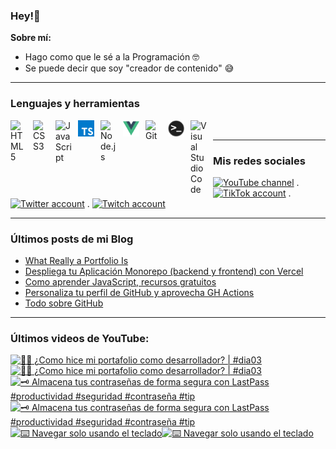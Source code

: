 ### Hey!👋
**Sobre mí:**
- Hago como que le sé a la Programación 🤓 
- Se puede decir que soy "creador de contenido" 😅

---
### Lenguajes y herramientas

<img align="left" alt="HTML5" width="26px" src="https://cdn.jsdelivr.net/gh/devicons/devicon/icons/html5/html5-original.svg" style="padding-right:10px;" />
<img align="left" alt="CSS3" width="26px" src="https://cdn.jsdelivr.net/gh/devicons/devicon/icons/css3/css3-original.svg" style="padding-right:10px;" />
<img align="left" alt="JavaScript" width="26px" src="https://cdn.jsdelivr.net/gh/devicons/devicon/icons/javascript/javascript-original.svg" style="padding-right:10px;" />
<img align="left" alt="Typescript" width="26px" src="https://raw.githubusercontent.com/github/explore/80688e429a7d4ef2fca1e82350fe8e3517d3494d/topics/typescript/typescript.png" style="padding-right:10px;" />
<img align="left" alt="Node.js" width="26px" src="https://cdn.jsdelivr.net/gh/devicons/devicon/icons/nodejs/nodejs-original.svg" style="padding-right:10px;" />
<img align="left" alt="Vue" width="26px" src="https://raw.githubusercontent.com/github/explore/80688e429a7d4ef2fca1e82350fe8e3517d3494d/topics/vue/vue.png" style="padding-right:10px;" />
<img align="left" alt="Git" width="26px" src="https://cdn.jsdelivr.net/gh/devicons/devicon/icons/git/git-original.svg" style="padding-right:10px;" />
<img align="left" alt="Terminal" width="26px" src="https://raw.githubusercontent.com/github/explore/d92924b1d925bb134e308bd29c9de6c302ed3beb/topics/terminal/terminal.png" style="padding-right:10px;" />
<img align="left" alt="Visual Studio Code" width="26px" src="https://cdn.jsdelivr.net/gh/devicons/devicon/icons/vscode/vscode-original.svg" style="padding-right:10px;" />

<br>

---
### Mis redes sociales

[![YouTube channel](https://img.shields.io/youtube/channel/subscribers/UCKMWXwHYoy920OFEN_BM5VQ?style=social)](https://www.youtube.com/@doneberdev)
 . [![TikTok account](https://img.shields.io/endpoint?logo=TikTok&style=social&url=https%3A%2F%2Fdoneber.dev%2Ftiktok-counter%2F)](https://www.tiktok.com/@doneberdev)
 . [![Twitter account](https://img.shields.io/twitter/follow/doneberdev?label=Followers&style=social)](https://twitter.com/doneberdev)
 . [![Twitch account](https://img.shields.io/twitch/status/doneberdev?style=social)](https://twitch.tv/doneberdev)
 
---
### Últimos posts de mi Blog

<!-- BLOG-POST-LIST:START -->
- [What Really a Portfolio Is](https://doneber.dev/blog/what-really-a-portfolio-is/)
- [Despliega tu Aplicación Monorepo &lpar;backend y frontend&rpar; con Vercel](https://doneber.dev/blog/despliega-tu-aplicaci%C3%B3n-monorepo-backend-y-frontend-con-vercel/)
- [Como aprender JavaScript, recursos gratuitos](https://doneber.dev/blog/como-aprender-javascript-recursos-gratuitos/)
- [Personaliza tu perfil de GitHub y aprovecha GH Actions](https://doneber.dev/blog/personaliza-tu-perfil-de-github-y-aprovecha-gh-actions/)
- [Todo sobre GitHub](https://doneber.dev/blog/todo-sobre-github/)
<!-- BLOG-POST-LIST:END -->
 
---
### Últimos videos de YouTube:

<!-- BEGIN YOUTUBE-CARDS -->
[![👨‍💻 ¿Como hice mi portafolio como desarrollador? | #dia03](https://ytcards.demolab.com/?id=3O-NWnWl3sc&title=%F0%9F%91%A8%E2%80%8D%F0%9F%92%BB+%C2%BFComo+hice+mi+portafolio+como+desarrollador%3F+%7C+%23dia03&lang=en&timestamp=1678242601&background_color=%230f0f0f&title_color=%23ffffff&stats_color=%23dedede&width=250&duration=1172 "👨‍💻 ¿Como hice mi portafolio como desarrollador? | #dia03")](https://www.youtube.com/watch?v=3O-NWnWl3sc#gh-dark-mode-only)[![👨‍💻 ¿Como hice mi portafolio como desarrollador? | #dia03](https://ytcards.demolab.com/?id=3O-NWnWl3sc&title=%F0%9F%91%A8%E2%80%8D%F0%9F%92%BB+%C2%BFComo+hice+mi+portafolio+como+desarrollador%3F+%7C+%23dia03&lang=en&timestamp=1678242601&background_color=%230d1117&title_color=%23ffffff&stats_color=%23dedede&width=250&duration=1172 "👨‍💻 ¿Como hice mi portafolio como desarrollador? | #dia03")](https://www.youtube.com/watch?v=3O-NWnWl3sc#gh-light-mode-only)
[![🗝️ Almacena tus contraseñas de forma segura con LastPass #productividad #seguridad #contraseña #tip](https://ytcards.demolab.com/?id=zOVvwXZgwPs&title=%F0%9F%97%9D%EF%B8%8F+Almacena+tus+contrase%C3%B1as+de+forma+segura+con+LastPass+%23productividad+%23seguridad+%23contrase%C3%B1a+%23tip&lang=en&timestamp=1677968089&background_color=%230f0f0f&title_color=%23ffffff&stats_color=%23dedede&width=250&duration=54 "🗝️ Almacena tus contraseñas de forma segura con LastPass #productividad #seguridad #contraseña #tip")](https://www.youtube.com/watch?v=zOVvwXZgwPs#gh-dark-mode-only)[![🗝️ Almacena tus contraseñas de forma segura con LastPass #productividad #seguridad #contraseña #tip](https://ytcards.demolab.com/?id=zOVvwXZgwPs&title=%F0%9F%97%9D%EF%B8%8F+Almacena+tus+contrase%C3%B1as+de+forma+segura+con+LastPass+%23productividad+%23seguridad+%23contrase%C3%B1a+%23tip&lang=en&timestamp=1677968089&background_color=%230d1117&title_color=%23ffffff&stats_color=%23dedede&width=250&duration=54 "🗝️ Almacena tus contraseñas de forma segura con LastPass #productividad #seguridad #contraseña #tip")](https://www.youtube.com/watch?v=zOVvwXZgwPs#gh-light-mode-only)
[![⌨️ Navegar solo usando el teclado](https://ytcards.demolab.com/?id=DGphZEjb46I&title=%E2%8C%A8%EF%B8%8F+Navegar+solo+usando+el+teclado&lang=en&timestamp=1677685373&background_color=%230f0f0f&title_color=%23ffffff&stats_color=%23dedede&width=250&duration=60 "⌨️ Navegar solo usando el teclado")](https://www.youtube.com/watch?v=DGphZEjb46I#gh-dark-mode-only)[![⌨️ Navegar solo usando el teclado](https://ytcards.demolab.com/?id=DGphZEjb46I&title=%E2%8C%A8%EF%B8%8F+Navegar+solo+usando+el+teclado&lang=en&timestamp=1677685373&background_color=%230d1117&title_color=%23ffffff&stats_color=%23dedede&width=250&duration=60 "⌨️ Navegar solo usando el teclado")](https://www.youtube.com/watch?v=DGphZEjb46I#gh-light-mode-only)
<!-- END YOUTUBE-CARDS -->
